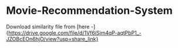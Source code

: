# Movie-Recommendation-System

Download similarity file from [here -]{https://drive.google.com/file/d/1Vf6iSjm4qP-aqtPbP1_-JZOBcEOn6hjO/view?usp=share_link}
